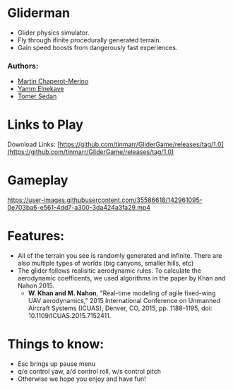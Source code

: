 # Gliderman
* Glider physics simulator.
* Fly through ifinite procedurally generated terrain.
* Gain speed boosts from dangerously fast experiences.


### Authors: 
- [Martin Chaperot-Merino](github.com/tinmarr)
- [Yamm Elnekave](https://github.com/mrElnekave)
- [Tomer Sedan](https://github.com/Sordamente)

# Links to Play

Download Links: [https://github.com/tinmarr/GliderGame/releases/tag/1.0](https://github.com/tinmarr/GliderGame/releases/tag/1.0)

# Gameplay

https://user-images.githubusercontent.com/35586618/142961095-0e703ba6-e561-4dd7-a300-3da424a3fa29.mp4


# Features:
* All of the terrain you see is randomly generated and infinite. There are also multiple types of worlds (big canyons, smaller hills, etc)
* The glider follows realisitic aerodynamic rules. To calculate the aerodynamic coefficents, we used algorithms in the paper by Khan and Nahon 2015.
  * **W. Khan and M. Nahon**, "Real-time modeling of agile fixed-wing UAV aerodynamics," 2015 International Conference on Unmanned Aircraft Systems (ICUAS), Denver, CO, 2015, pp. 1188-1195, doi: 10.1109/ICUAS.2015.7152411.

# Things to know:
* Esc brings up pause menu
* q/e control yaw, a/d control roll, w/s control pitch
* Otherwise we hope you enjoy and have fun!
